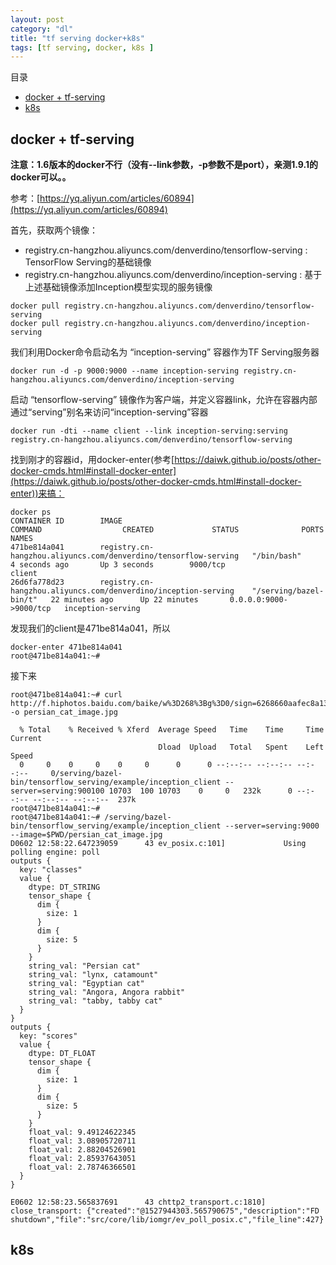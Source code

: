 ```yaml
---
layout: post
category: "dl"
title: "tf serving docker+k8s"
tags: [tf serving, docker, k8s ]
---
```


目录

<!-- TOC -->

- [docker + tf-serving](#docker--tf-serving)
- [k8s](#k8s)

<!-- /TOC -->

## docker + tf-serving

**注意：1.6版本的docker不行（没有--link参数，-p参数不是port），亲测1.9.1的docker可以。。**

参考：[https://yq.aliyun.com/articles/60894](https://yq.aliyun.com/articles/60894)

首先，获取两个镜像：

+ registry.cn-hangzhou.aliyuncs.com/denverdino/tensorflow-serving : TensorFlow Serving的基础镜像
+ registry.cn-hangzhou.aliyuncs.com/denverdino/inception-serving : 基于上述基础镜像添加Inception模型实现的服务镜像

```shell
docker pull registry.cn-hangzhou.aliyuncs.com/denverdino/tensorflow-serving
docker pull registry.cn-hangzhou.aliyuncs.com/denverdino/inception-serving
```

我们利用Docker命令启动名为 “inception-serving” 容器作为TF Serving服务器

```shell
docker run -d -p 9000:9000 --name inception-serving registry.cn-hangzhou.aliyuncs.com/denverdino/inception-serving
```

启动 “tensorflow-serving” 镜像作为客户端，并定义容器link，允许在容器内部通过“serving”别名来访问“inception-serving”容器

```shell
docker run -dti --name client --link inception-serving:serving        registry.cn-hangzhou.aliyuncs.com/denverdino/tensorflow-serving
```

找到刚才的容器id，用docker-enter(参考[https://daiwk.github.io/posts/other-docker-cmds.html#install-docker-enter](https://daiwk.github.io/posts/other-docker-cmds.html#install-docker-enter))来搞：

```shell
docker ps
CONTAINER ID        IMAGE                                                             COMMAND                  CREATED             STATUS              PORTS                    NAMES
471be814a041        registry.cn-hangzhou.aliyuncs.com/denverdino/tensorflow-serving   "/bin/bash"              4 seconds ago       Up 3 seconds        9000/tcp                 client
26d6fa778d23        registry.cn-hangzhou.aliyuncs.com/denverdino/inception-serving    "/serving/bazel-bin/t"   22 minutes ago      Up 22 minutes       0.0.0.0:9000->9000/tcp   inception-serving
```

发现我们的client是471be814a041，所以

```shell
docker-enter 471be814a041
root@471be814a041:~#
```

接下来

```shell
root@471be814a041:~# curl http://f.hiphotos.baidu.com/baike/w%3D268%3Bg%3D0/sign=6268660aafec8a13141a50e6cf38f6b2/32fa828ba61ea8d3c85b36e1910a304e241f58dd.jpg -o persian_cat_image.jpg

  % Total    % Received % Xferd  Average Speed   Time    Time     Time  Current
                                 Dload  Upload   Total   Spent    Left  Speed
  0     0    0     0    0     0      0      0 --:--:-- --:--:-- --:--:--     0/serving/bazel-bin/tensorflow_serving/example/inception_client --server=serving:900100 10703  100 10703    0     0   232k      0 --:--:-- --:--:-- --:--:--  237k
root@471be814a041:~# 
root@471be814a041:~# /serving/bazel-bin/tensorflow_serving/example/inception_client --server=serving:9000 --image=$PWD/persian_cat_image.jpg
D0602 12:58:22.647239059      43 ev_posix.c:101]             Using polling engine: poll
outputs {
  key: "classes"
  value {
    dtype: DT_STRING
    tensor_shape {
      dim {
        size: 1
      }
      dim {
        size: 5
      }
    }
    string_val: "Persian cat"
    string_val: "lynx, catamount"
    string_val: "Egyptian cat"
    string_val: "Angora, Angora rabbit"
    string_val: "tabby, tabby cat"
  }
}
outputs {
  key: "scores"
  value {
    dtype: DT_FLOAT
    tensor_shape {
      dim {
        size: 1
      }
      dim {
        size: 5
      }
    }
    float_val: 9.49124622345
    float_val: 3.08905720711
    float_val: 2.88204526901
    float_val: 2.85937643051
    float_val: 2.78746366501
  }
}

E0602 12:58:23.565837691      43 chttp2_transport.c:1810]    close_transport: {"created":"@1527944303.565790675","description":"FD shutdown","file":"src/core/lib/iomgr/ev_poll_posix.c","file_line":427}
```



## k8s
